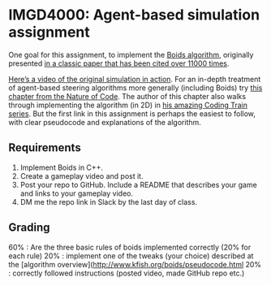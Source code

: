 # IMGD4000: Agent-based simulation assignment
One goal for this assignment, to implement the [Boids algorithm](http://www.kfish.org/boids/pseudocode.html), originally presented [in a classic paper that has been cited over 11000 times](https://www.google.com/url?sa=t&rct=j&q=&esrc=s&source=web&cd=3&cad=rja&uact=8&ved=2ahUKEwiqy5OP_tPoAhWDuJ4KHdqmDH4QFjACegQIIhAB&url=http%3A%2F%2Fwww.cs.toronto.edu%2F~dt%2Fsiggraph97-course%2Fcwr87%2F&usg=AOvVaw2StOMrXs0E_nHLgD87UrGN).

[Here’s a video of the original simulation in action](https://www.youtube.com/watch?v=86iQiV3-3IA). 
For an in-depth treatment of agent-based steering algorithms more generally (including Boids) 
try [this chapter from the Nature of Code](https://natureofcode.com/book/chapter-6-autonomous-agents/). 
The author of this chapter also walks through implementing the algorithm (in 2D) 
in [his amazing Coding Train series](https://www.youtube.com/watch?v=mhjuuHl6qHM). 
But the first link in this assignment is perhaps the easiest to follow, with clear pseudocode and explanations of the algorithm. 

## Requirements
1. Implement Boids in C++. 
2. Create a gameplay video and post it.
4. Post your repo to GitHub. Include a README that describes your game and links to your gameplay video.
5. DM me the repo link in Slack by the last day of class.

## Grading
60% : Are the three basic rules of boids implemented correctly (20% for each rule)
20% : implement one of the tweaks (your choice) described at the [algorithm overview](http://www.kfish.org/boids/pseudocode.html
20% : correctly followed instructions (posted video, made GitHub repo etc.)
